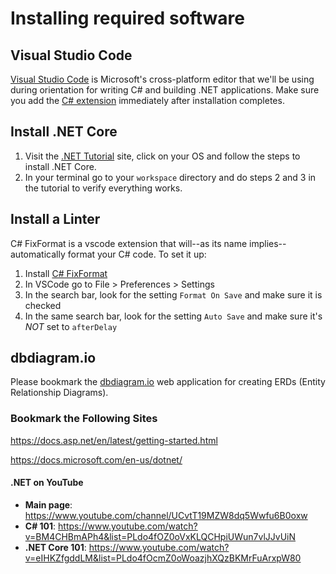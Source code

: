 # Installing required software

## Visual Studio Code

[Visual Studio Code](https://code.visualstudio.com/download) is Microsoft's cross-platform editor that we'll be using during orientation for writing C# and building .NET applications. Make sure you add the [C# extension](https://code.visualstudio.com/Docs/languages/csharp) immediately after installation completes.

## Install .NET Core

1. Visit the [.NET Tutorial](https://dotnet.microsoft.com/learn/dotnet/hello-world-tutorial/intro) site, click on your OS and follow the steps to install .NET Core.
1. In your terminal go to your `workspace` directory and do steps 2 and 3 in the tutorial to verify everything works.

## Install a Linter
C# FixFormat is a vscode extension that will--as its name implies--automatically format your C# code. To set it up:

1. Install [C# FixFormat](https://marketplace.visualstudio.com/items?itemName=Leopotam.csharpfixformat)
1. In VSCode go to File > Preferences > Settings
1. In the search bar, look for the setting `Format On Save` and make sure it is checked
1. In the same search bar, look for the setting `Auto Save` and make sure it's *NOT* set to `afterDelay`

## dbdiagram.io

Please bookmark the [dbdiagram.io](http://dbdiagram.io) web application for creating ERDs (Entity Relationship Diagrams).

### Bookmark the Following Sites

https://docs.asp.net/en/latest/getting-started.html

https://docs.microsoft.com/en-us/dotnet/

#### .NET on YouTube

* **Main page**: https://www.youtube.com/channel/UCvtT19MZW8dq5Wwfu6B0oxw
* **C# 101**: https://www.youtube.com/watch?v=BM4CHBmAPh4&list=PLdo4fOZ0oVxKLQCHpiUWun7vlJJvUiN
* **.NET Core 101**: https://www.youtube.com/watch?v=eIHKZfgddLM&list=PLdo4fOcmZ0oWoazjhXQzBKMrFuArxpW80
